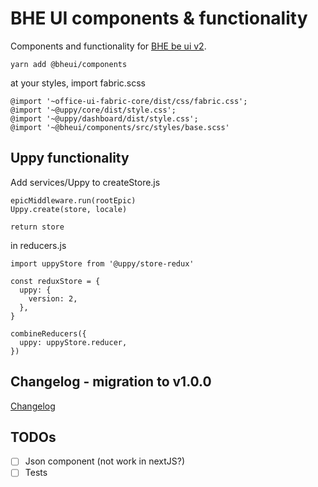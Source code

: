 # BHE UI components & functionality

Components and functionality for [BHE be ui v2](https://github.com/TomaszPilch/BHE-be-ui-v2).

```
yarn add @bheui/components
```

at your styles, import fabric.scss

```
@import '~office-ui-fabric-core/dist/css/fabric.css';
@import '~@uppy/core/dist/style.css';
@import '~@uppy/dashboard/dist/style.css';
@import '~@bheui/components/src/styles/base.scss'
```

## Uppy functionality

Add services/Uppy to createStore.js

```
epicMiddleware.run(rootEpic)
Uppy.create(store, locale)

return store
```

in reducers.js
```
import uppyStore from '@uppy/store-redux'

const reduxStore = {
  uppy: {
    version: 2,
  },
}

combineReducers({
  uppy: uppyStore.reducer,
})
```

## Changelog - migration to v1.0.0

[Changelog](./changelog.md)

## TODOs

 - [ ] Json component (not work in nextJS?)
 - [ ] Tests
